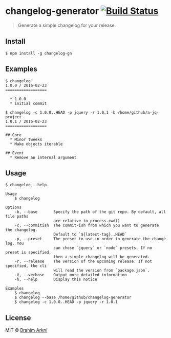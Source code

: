 # changelog-generator [![Build Status](https://travis-ci.org/Arkni/changelog-generator.svg?branch=master)](https://travis-ci.org/Arkni/changelog-generator)

> Generate a simple changelog for your release.


## Install

```
$ npm install -g changelog-gn
```

## Examples

```
$ changelog
1.0.0 / 2016-02-23
==================

  * 1.0.0
  * initial commit

$ changelog -c 1.0.0..HEAD -p jquery -r 1.0.1 -b /home/github/a-jq-project
1.0.1 / 2016-02-23
==================

## Core
  * Minor tweeks
  * Make objects iterable

## Event
  * Remove an internal argument
```

## Usage

```
$ changelog --help

Usage
    $ changelog

Options
    -b, --base       Specify the path of the git repo. By default, all file paths
                     are relative to process.cwd()
    -c, --commitish  The commit-ish from which you want to generate the changelog.
                     Default to `${latest-tag}..HEAD`
    -p, --preset     The preset to use in order to generate the change log. You
                     can chose `jquery` or `node` presets. If no preset is specified,
                     then a simple changelog will be generated.
    -r, --release    The version of the upcoming release. If not specified, the cli
                     will read the version from `package.json`.
    -V, --verbose    Output more detailed information
    -h, --help       Display this notice

Examples
    $ changelog
    $ changelog --base /home/github/changelog-generator
    $ changelog -c 1.0.0..HEAD -p jquery -r 1.0.1
```

## License

MIT © [Brahim Arkni](https://github.com/Arkni)

